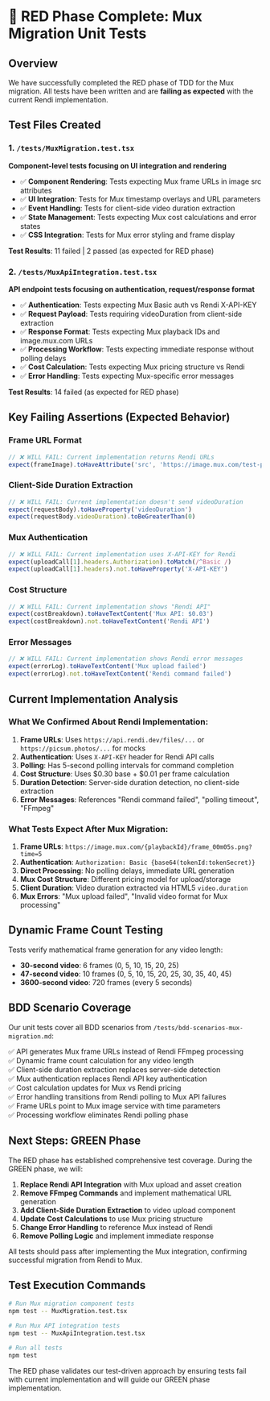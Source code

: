 # 🔴 RED Phase Complete: Mux Migration Unit Tests

## Overview
We have successfully completed the RED phase of TDD for the Mux migration. All tests have been written and are **failing as expected** with the current Rendi implementation.

## Test Files Created

### 1. `/tests/MuxMigration.test.tsx`
**Component-level tests focusing on UI integration and rendering**

- ✅ **Component Rendering**: Tests expecting Mux frame URLs in image src attributes
- ✅ **UI Integration**: Tests for Mux timestamp overlays and URL parameters  
- ✅ **Event Handling**: Tests for client-side video duration extraction
- ✅ **State Management**: Tests expecting Mux cost calculations and error states
- ✅ **CSS Integration**: Tests for Mux error styling and frame display

**Test Results**: 11 failed | 2 passed (as expected for RED phase)

### 2. `/tests/MuxApiIntegration.test.tsx`
**API endpoint tests focusing on authentication, request/response format**

- ✅ **Authentication**: Tests expecting Mux Basic auth vs Rendi X-API-KEY
- ✅ **Request Payload**: Tests requiring videoDuration from client-side extraction
- ✅ **Response Format**: Tests expecting Mux playback IDs and image.mux.com URLs
- ✅ **Processing Workflow**: Tests expecting immediate response without polling delays
- ✅ **Cost Calculation**: Tests expecting Mux pricing structure vs Rendi
- ✅ **Error Handling**: Tests expecting Mux-specific error messages

**Test Results**: 14 failed (as expected for RED phase)

## Key Failing Assertions (Expected Behavior)

### Frame URL Format
```typescript
// ❌ WILL FAIL: Current implementation returns Rendi URLs
expect(frameImage).toHaveAttribute('src', 'https://image.mux.com/test-playback-id/frame_00m05s.png?time=5')
```

### Client-Side Duration Extraction  
```typescript
// ❌ WILL FAIL: Current implementation doesn't send videoDuration
expect(requestBody).toHaveProperty('videoDuration')
expect(requestBody.videoDuration).toBeGreaterThan(0)
```

### Mux Authentication
```typescript
// ❌ WILL FAIL: Current implementation uses X-API-KEY for Rendi
expect(uploadCall[1].headers.Authorization).toMatch(/^Basic /)
expect(uploadCall[1].headers).not.toHaveProperty('X-API-KEY')
```

### Cost Structure
```typescript
// ❌ WILL FAIL: Current implementation shows "Rendi API"
expect(costBreakdown).toHaveTextContent('Mux API: $0.03')
expect(costBreakdown).not.toHaveTextContent('Rendi API')
```

### Error Messages
```typescript
// ❌ WILL FAIL: Current implementation shows Rendi error messages
expect(errorLog).toHaveTextContent('Mux upload failed')
expect(errorLog).not.toHaveTextContent('Rendi command failed')
```

## Current Implementation Analysis

### What We Confirmed About Rendi Implementation:
1. **Frame URLs**: Uses `https://api.rendi.dev/files/...` or `https://picsum.photos/...` for mocks
2. **Authentication**: Uses `X-API-KEY` header for Rendi API calls
3. **Polling**: Has 5-second polling intervals for command completion
4. **Cost Structure**: Uses $0.30 base + $0.01 per frame calculation
5. **Duration Detection**: Server-side duration detection, no client-side extraction
6. **Error Messages**: References "Rendi command failed", "polling timeout", "FFmpeg"

### What Tests Expect After Mux Migration:
1. **Frame URLs**: `https://image.mux.com/{playbackId}/frame_00m05s.png?time=5`
2. **Authentication**: `Authorization: Basic {base64(tokenId:tokenSecret)}`
3. **Direct Processing**: No polling delays, immediate URL generation
4. **Mux Cost Structure**: Different pricing model for upload/storage
5. **Client Duration**: Video duration extracted via HTML5 `video.duration`
6. **Mux Errors**: "Mux upload failed", "Invalid video format for Mux processing"

## Dynamic Frame Count Testing

Tests verify mathematical frame generation for any video length:
- **30-second video**: 6 frames (0, 5, 10, 15, 20, 25)
- **47-second video**: 10 frames (0, 5, 10, 15, 20, 25, 30, 35, 40, 45) 
- **3600-second video**: 720 frames (every 5 seconds)

## BDD Scenario Coverage

Our unit tests cover all BDD scenarios from `/tests/bdd-scenarios-mux-migration.md`:

✅ API generates Mux frame URLs instead of Rendi FFmpeg processing  
✅ Dynamic frame count calculation for any video length  
✅ Client-side duration extraction replaces server-side detection  
✅ Mux authentication replaces Rendi API key authentication  
✅ Cost calculation updates for Mux vs Rendi pricing  
✅ Error handling transitions from Rendi polling to Mux API failures  
✅ Frame URLs point to Mux image service with time parameters  
✅ Processing workflow eliminates Rendi polling phase  

## Next Steps: GREEN Phase

The RED phase has established comprehensive test coverage. During the GREEN phase, we will:

1. **Replace Rendi API Integration** with Mux upload and asset creation
2. **Remove FFmpeg Commands** and implement mathematical URL generation  
3. **Add Client-Side Duration Extraction** to video upload component
4. **Update Cost Calculations** to use Mux pricing structure
5. **Change Error Handling** to reference Mux instead of Rendi
6. **Remove Polling Logic** and implement immediate response

All tests should pass after implementing the Mux integration, confirming successful migration from Rendi to Mux.

## Test Execution Commands

```bash
# Run Mux migration component tests
npm test -- MuxMigration.test.tsx

# Run Mux API integration tests  
npm test -- MuxApiIntegration.test.tsx

# Run all tests
npm test
```

The RED phase validates our test-driven approach by ensuring tests fail with current implementation and will guide our GREEN phase implementation.